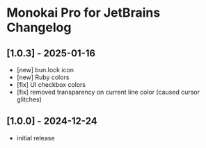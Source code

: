 # Monokai Pro for JetBrains Changelog

## [1.0.3] - 2025-01-16

- [new] bun.lock icon
- [new] Ruby colors
- [fix] UI checkbox colors
- [fix] removed transparency on current line color (caused cursor glitches)

## [1.0.0] - 2024-12-24

- initial release